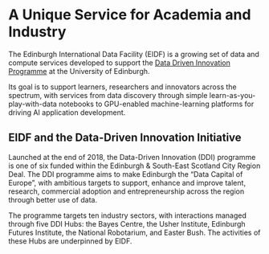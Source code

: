 # A Unique Service for Academia and Industry

The Edinburgh International Data Facility (EIDF) is a growing set of
data and compute services developed to support the [Data Driven
Innovation Programme](https://ddi.ac.uk/) at the University of Edinburgh.

Its goal is to support learners, researchers and innovators across
the spectrum, with services from data discovery through simple
learn-as-you-play-with-data notebooks to GPU-enabled machine-learning
platforms for driving AI application development.



## EIDF and the Data-Driven Innovation Initiative

Launched at the end of 2018, the Data-Driven Innovation (DDI)
programme is one of six funded within the Edinburgh & South-East
Scotland City Region Deal. The DDI programme aims to make Edinburgh
the “Data Capital of Europe”, with ambitious targets to support,
enhance and improve talent, research, commercial adoption and
entrepreneurship across the region through better use of data.

The programme targets ten industry sectors, with interactions managed
through five DDI Hubs: the Bayes Centre, the Usher Institute,
Edinburgh Futures Institute, the National Robotarium, and Easter
Bush. The activities of these Hubs are underpinned by EIDF.


